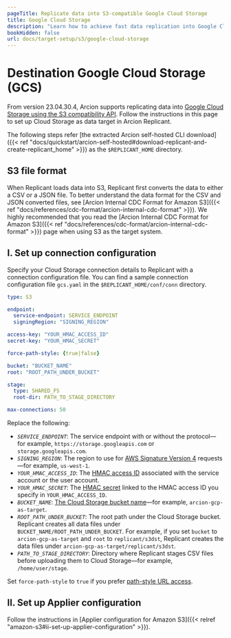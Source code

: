 ```yaml
---
pageTitle: Replicate data into S3-compatible Google Cloud Storage
title: Google Cloud Storage
description: "Learn how to achieve fast data replication into Google Cloud Storage using the S3 compatiblity API."
bookHidden: false
url: docs/target-setup/s3/google-cloud-storage
---
```


# Destination Google Cloud Storage (GCS)
From version 23.04.30.4, Arcion supports replicating data into [Google Cloud Storage using the S3 compatibility API](https://cloud.google.com/storage/docs/interoperability). Follow the instructions in this page to set up Cloud Storage as data target in Arcion Replicant.

The following steps refer [the extracted Arcion self-hosted CLI download]({{< ref "docs/quickstart/arcion-self-hosted#download-replicant-and-create-replicant_home" >}}) as the `$REPLICANT_HOME` directory.

## S3 file format
When Replicant loads data into S3, Replicant first converts the data to either a CSV or a JSON file. To better understand the data format for the CSV and JSON converted files, see [Arcion Internal CDC Format for Amazon S3]({{< ref "docs/references/cdc-format/arcion-internal-cdc-format" >}}). We highly recommended that you read the [Arcion Internal CDC Format for Amazon S3]({{< ref "docs/references/cdc-format/arcion-internal-cdc-format" >}}) page when using S3 as the target system.

## I. Set up connection configuration
Specify your Cloud Storage connection details to Replicant with a connection configuration file. You can find a sample connection configuration file `gcs.yaml` in the `$REPLICANT_HOME/conf/conn` directory.

```YAML
type: S3

endpoint:
  service-endpoint: SERVICE_ENDPOINT
  signingRegion: "SIGNING_REGION"

access-key: "YOUR_HMAC_ACCESS_ID"
secret-key: "YOUR_HMAC_SECRET"

force-path-style: {true|false}

bucket: "BUCKET_NAME"
root: "ROOT_PATH_UNDER_BUCKET"

stage:
  type: SHARED_FS
  root-dir: PATH_TO_STAGE_DIRECTORY

max-connections: 50
```

Replace the following:
- *`SERVICE_ENDPOINT`*: The service endpoint with or without the protocol—for example, `https://storage.googleapis.com` or `storage.googleapis.com`.
- *`SIGNING_REGION`*: The region to use for [AWS Signature Version 4](https://docs.aws.amazon.com/AmazonS3/latest/API/sig-v4-authenticating-requests.html) requests—for example, `us-west-1`.
- *`YOUR_HMAC_ACCESS_ID`*:  The [HMAC access ID](https://cloud.google.com/storage/docs/authentication/hmackeys) associated with the service account or the user account.
- *`YOUR_HMAC_SECRET`*: The [HMAC secret](https://cloud.google.com/storage/docs/authentication/hmackeys) linked to the HMAC access ID you specify in `YOUR_HMAC_ACCESS_ID`.
- *`BUCKET_NAME`*: [The Cloud Storage bucket name](https://cloud.google.com/storage/docs/buckets)—for example, `arcion-gcp-as-target`.
- *`ROOT_PATH_UNDER_BUCKET`*: The root path under the Cloud Storage bucket. Replicant creates all data files under `BUCKET_NAME/ROOT_PATH_UNDER_BUCKET`. For example, if you set `bucket` to `arcion-gcp-as-target` and `root` to `replicant/s3dst`, Replicant creates the data files under `arcion-gcp-as-target/replicant/s3dst`.
- *`PATH_TO_STAGE_DIRECTORY`*: Directory where Replicant stages CSV files before uploading them to Cloud Storage—for example, `/home/user/stage`.

Set `force-path-style` to `true` if you prefer [path-style URL access](https://docs.aws.amazon.com/AmazonS3/latest/userguide/VirtualHosting.html#path-style-access).

## II. Set up Applier configuration
Follow the instructions in [Applier configuration for Amazon S3]({{< relref "amazon-s3#ii-set-up-applier-configuration" >}}).